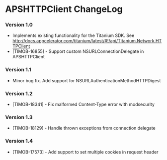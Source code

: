 # APSHTTPClient ChangeLog #


### Version 1.0 ###

* Implements existing functionality for the Titanium SDK. See http://docs.appcelerator.com/titanium/latest/#!/api/Titanium.Network.HTTPClient
* [TIMOB-16855] - Support custom NSURLConnectionDelegate in APSHTTPClient

### Version 1.1 ###

* Minor bug fix. Add support for NSURLAuthenticationMethodHTTPDigest

### Version 1.2 ###

* [TIMOB-18341] - Fix malformed Content-Type error with modsecurity

### Version 1.3 ###

* [TIMOB-18129] - Handle thrown exceptions from connection delegate

### Version 1.4 ###

* [TIMOB-17573] - Add support to set multiple cookies in request header